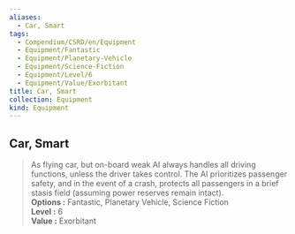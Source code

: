 ```yaml
---
aliases:
  - Car, Smart
tags:
  - Compendium/CSRD/en/Equipment
  - Equipment/Fantastic
  - Equipment/Planetary-Vehicle
  - Equipment/Science-Fiction
  - Equipment/Level/6
  - Equipment/Value/Exorbitant
title: Car, Smart
collection: Equipment
kind: Equipment
---
```

## Car, Smart  
  
>As flying car, but on-board weak AI always handles all driving functions, unless the driver takes control. The AI prioritizes passenger safety, and in the event of a crash, protects all passengers in a brief stasis field (assuming power reserves remain intact).  
> **Options :** Fantastic, Planetary Vehicle, Science Fiction  
> **Level :** 6  
> **Value :** Exorbitant
